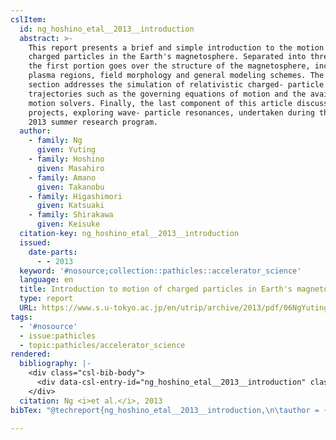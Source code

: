```yaml
---
cslItem:
  id: ng_hoshino_etal__2013__introduction
  abstract: >-
    This report presents a brief and simple introduction to the motion of
    charged particles in the Earth's magnetosphere. Separated into three parts,
    the first portion goes over the structure of the magnetosphere, including
    plasma regions, field morphology and general modeling schemes. The second
    section addresses the simulation of relativistic charged- particle
    trajectories such as the governing equations of motion and the available
    motion solvers. Finally, the last component of this article discusses the
    projects, exploring wave- particle resonances, undertaken during the UTRIP
    2013 summer research program.
  author:
    - family: Ng
      given: Yuting
    - family: Hoshino
      given: Masahiro
    - family: Amano
      given: Takanobu
    - family: Higashimori
      given: Katsuaki
    - family: Shirakawa
      given: Keisuke
  citation-key: ng_hoshino_etal__2013__introduction
  issued:
    date-parts:
      - - 2013
  keyword: '#nosource;collection::pathicles::accelerator_science'
  language: en
  title: Introduction to motion of charged particles in Earth's magnetosphere
  type: report
  URL: https://www.s.u-tokyo.ac.jp/en/utrip/archive/2013/pdf/06NgYuting.pdf
tags:
  - '#nosource'
  - issue:pathicles
  - topic:pathicles/accelerator_science
rendered:
  bibliography: |-
    <div class="csl-bib-body">
      <div data-csl-entry-id="ng_hoshino_etal__2013__introduction" class="csl-entry">Ng, Y. <i>et al.</i> 2013 <i>Introduction to motion of charged particles in Earth’s magnetosphere</i>. Available at: https://www.s.u-tokyo.ac.jp/en/utrip/archive/2013/pdf/06NgYuting.pdf.</div>
    </div>
  citation: Ng <i>et al.</i>, 2013
bibTex: "@techreport{ng_hoshino_etal__2013__introduction,\n\tauthor = {Ng, Yuting and Hoshino, Masahiro and Amano, Takanobu and Higashimori, Katsuaki and Shirakawa, Keisuke},\n\tyear = {2013},\n\ttitle = {Introduction to motion of charged particles in {Earth}'s magnetosphere},\n\thowpublished = {https://www.s.u-tokyo.ac.jp/en/utrip/archive/2013/pdf/06NgYuting.pdf},\n}\n\n"

---
```


